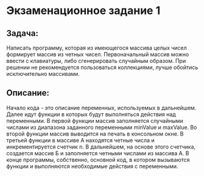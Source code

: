 # Экзаменационное задание 1

## **Задача:**
 Написать программу, которая из имеющегося массива целых чисел формирует массив из четных чисел. Первоначальный массив можно ввести с клавиатуры, либо сгенерировать случайным образом. При решении не рекомендуется пользоваться коллекциями, лучше обойтись исключительно массивами.

## **Описание:**
Начало кода - это описание переменных, используемых в дальнейшем. Далее идут функции в которых будут выполняться действия над переменными.
В первой функции массив заполняется случайными числами из диапазона заданного переменными minValue и maxValue.
Во второй функции массив выводится на печать в консольном окне.
В третьей функции в массиве А находятся четные числа и инкрементируется счетчик n. В дальнейшем, на основе этого счетчика, создается массив Б и заполняется четными числами из массива А.
В конце программы, собственно, основной код, в котором вызываются функции и выполняются необходимые действия с переменными.